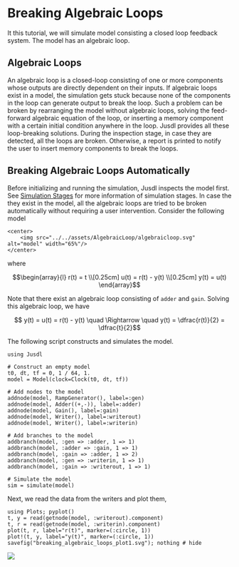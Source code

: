 # Breaking Algebraic Loops

It this tutorial, we will simulate model consisting a closed loop feedback system. The model has an algebraic loop. 

## Algebraic Loops
An algebraic loop is a closed-loop consisting of one or more components whose outputs are directly dependent on their inputs. If algebraic loops exist in a model,  the simulation gets stuck because none of the components in the loop can generate output to break the loop. Such a problem can be broken by rearranging the model without algebraic loops, solving the feed-forward algebraic equation of the loop, or inserting a memory component with a certain initial condition anywhere in the loop. Jusdl provides all these loop-breaking solutions. During the inspection stage,  in case they are detected, all the loops are broken. Otherwise, a report is printed to notify the user to insert memory components to break the loops. 

## Breaking Algebraic Loops Automatically
Before initializing and running the simulation, Jusdl inspects the model first. See [Simulation Stages](@ref) for more information of simulation stages. In case the they exist in the model, all the algebraic loops are tried to be broken automatically without requiring a user intervention. Consider the following model 

```@raw html
<center>
    <img src="../../assets/AlgebraicLoop/algebraicloop.svg" alt="model" width="65%"/>
</center>
```
where 
```math
\begin{array}{l}
    r(t) = t \\[0.25cm]
    u(t) = r(t) - y(t) \\[0.25cm]
    y(t) = u(t) 
\end{array}
```
Note that there exist an algebraic loop consisting of `adder` and `gain`.  Solving this algebraic loop, we have 
```math 
    y(t) = u(t) = r(t) - y(t) \quad \Rightarrow \quad y(t) = \dfrac{r(t)}{2} = \dfrac{t}{2}
```
The following script constructs and simulates the model. 
```@example breaking_algebraic_loops_ex
using Jusdl

# Construct an empty model 
t0, dt, tf = 0, 1 / 64, 1.
model = Model(clock=Clock(t0, dt, tf))

# Add nodes to the model
addnode(model, RampGenerator(), label=:gen)
addnode(model, Adder((+,-)), label=:adder)
addnode(model, Gain(), label=:gain)
addnode(model, Writer(), label=:writerout)
addnode(model, Writer(), label=:writerin)

# Add branches to the model 
addbranch(model, :gen => :adder, 1 => 1)
addbranch(model, :adder => :gain, 1 => 1)
addbranch(model, :gain => :adder, 1 => 2)
addbranch(model, :gen => :writerin, 1 => 1)
addbranch(model, :gain => :writerout, 1 => 1)

# Simulate the model 
sim = simulate(model)
```

Next, we read the data from the writers and plot them,
```@example breaking_algebraic_loops_ex
using Plots; pyplot()
t, y = read(getnode(model, :writerout).component)
t, r = read(getnode(model, :writerin).component)
plot(t, r, label="r(t)", marker=(:circle, 1)) 
plot!(t, y, label="y(t)", marker=(:circle, 1)) 
savefig("breaking_algebraic_loops_plot1.svg"); nothing # hide
```
![](breaking_algebraic_loops_plot1.svg)
